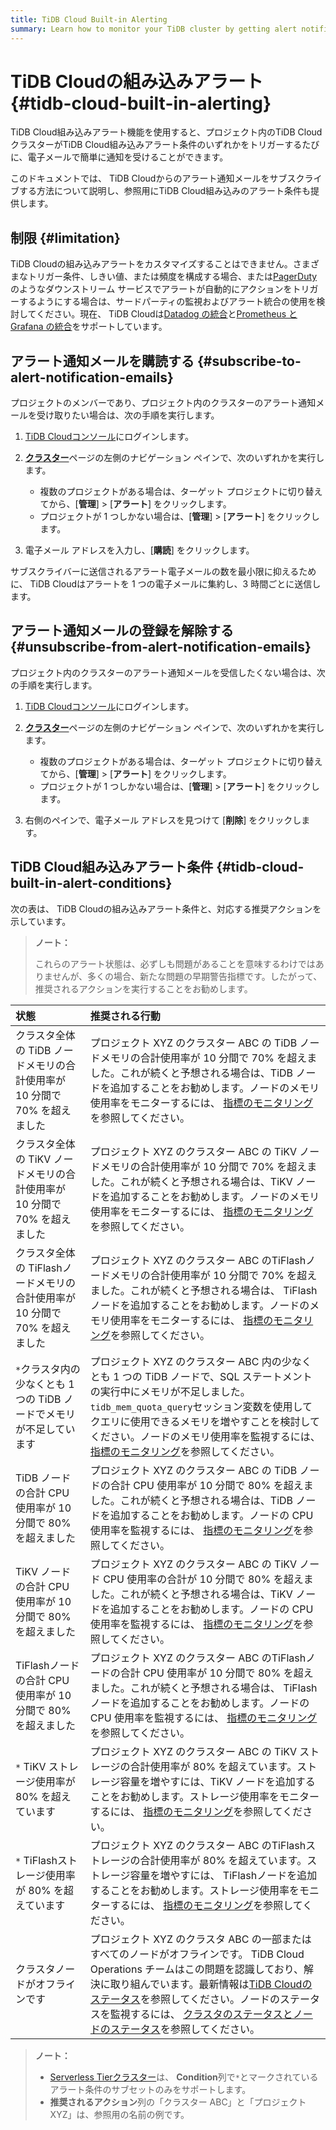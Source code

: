 ```yaml
---
title: TiDB Cloud Built-in Alerting
summary: Learn how to monitor your TiDB cluster by getting alert notification emails from TiDB Cloud.
---
```


# TiDB Cloudの組み込みアラート {#tidb-cloud-built-in-alerting}

TiDB Cloud組み込みアラート機能を使用すると、プロジェクト内のTiDB CloudクラスターがTiDB Cloud組み込みアラート条件のいずれかをトリガーするたびに、電子メールで簡単に通知を受けることができます。

このドキュメントでは、 TiDB Cloudからのアラート通知メールをサブスクライブする方法について説明し、参照用にTiDB Cloud組み込みのアラート条件も提供します。

## 制限 {#limitation}

TiDB Cloudの組み込みアラートをカスタマイズすることはできません。さまざまなトリガー条件、しきい値、または頻度を構成する場合、または[PagerDuty](https://www.pagerduty.com/docs/guides/datadog-integration-guide/)のようなダウンストリーム サービスでアラートが自動的にアクションをトリガーするようにする場合は、サードパーティの監視およびアラート統合の使用を検討してください。現在、 TiDB Cloudは[Datadog の統合](/tidb-cloud/monitor-datadog-integration.md)と[Prometheus と Grafana の統合](/tidb-cloud/monitor-prometheus-and-grafana-integration.md)をサポートしています。

## アラート通知メールを購読する {#subscribe-to-alert-notification-emails}

プロジェクトのメンバーであり、プロジェクト内のクラスターのアラート通知メールを受け取りたい場合は、次の手順を実行します。

1.  [TiDB Cloudコンソール](https://tidbcloud.com)にログインします。

2.  [**クラスター**](https://tidbcloud.com/console/clusters)ページの左側のナビゲーション ペインで、次のいずれかを実行します。

    -   複数のプロジェクトがある場合は、ターゲット プロジェクトに切り替えてから、[**管理**] &gt; [<strong>アラート</strong>] をクリックします。
    -   プロジェクトが 1 つしかない場合は、[**管理**] &gt; [<strong>アラート</strong>] をクリックします。

3.  電子メール アドレスを入力し、[**購読**] をクリックします。

サブスクライバーに送信されるアラート電子メールの数を最小限に抑えるために、 TiDB Cloudはアラートを 1 つの電子メールに集約し、3 時間ごとに送信します。

## アラート通知メールの登録を解除する {#unsubscribe-from-alert-notification-emails}

プロジェクト内のクラスターのアラート通知メールを受信したくない場合は、次の手順を実行します。

1.  [TiDB Cloudコンソール](https://tidbcloud.com)にログインします。

2.  [**クラスター**](https://tidbcloud.com/console/clusters)ページの左側のナビゲーション ペインで、次のいずれかを実行します。

    -   複数のプロジェクトがある場合は、ターゲット プロジェクトに切り替えてから、[**管理**] &gt; [<strong>アラート</strong>] をクリックします。
    -   プロジェクトが 1 つしかない場合は、[**管理**] &gt; [<strong>アラート</strong>] をクリックします。

3.  右側のペインで、電子メール アドレスを見つけて [**削除**] をクリックします。

## TiDB Cloud組み込みアラート条件 {#tidb-cloud-built-in-alert-conditions}

次の表は、 TiDB Cloudの組み込みアラート条件と、対応する推奨アクションを示しています。

> **ノート：**
>
> これらのアラート状態は、必ずしも問題があることを意味するわけではありませんが、多くの場合、新たな問題の早期警告指標です。したがって、推奨されるアクションを実行することをお勧めします。

| 状態                                             | 推奨される行動                                                                                                                                                                                                                                                                              |
| :--------------------------------------------- | :----------------------------------------------------------------------------------------------------------------------------------------------------------------------------------------------------------------------------------------------------------------------------------- |
| クラスタ全体の TiDB ノードメモリの合計使用率が 10 分間で 70% を超えました   | プロジェクト XYZ のクラスター ABC の TiDB ノードメモリの合計使用率が 10 分間で 70% を超えました。これが続くと予想される場合は、TiDB ノードを追加することをお勧めします。ノードのメモリ使用率をモニターするには、 [指標のモニタリング](/tidb-cloud/monitor-tidb-cluster.md#monitoring-metrics)を参照してください。                                                                                |
| クラスタ全体の TiKV ノードメモリの合計使用率が 10 分間で 70% を超えました   | プロジェクト XYZ のクラスター ABC の TiKV ノードメモリの合計使用率が 10 分間で 70% を超えました。これが続くと予想される場合は、TiKV ノードを追加することをお勧めします。ノードのメモリ使用率をモニターするには、 [指標のモニタリング](/tidb-cloud/monitor-tidb-cluster.md#monitoring-metrics)を参照してください。                                                                                |
| クラスタ全体の TiFlashノードメモリの合計使用率が 10 分間で 70% を超えました | プロジェクト XYZ のクラスター ABC のTiFlashノードメモリの合計使用率が 10 分間で 70% を超えました。これが続くと予想される場合は、 TiFlashノードを追加することをお勧めします。ノードのメモリ使用率をモニターするには、 [指標のモニタリング](/tidb-cloud/monitor-tidb-cluster.md#monitoring-metrics)を参照してください。                                                                            |
| `*`クラスタ内の少なくとも 1 つの TiDB ノードでメモリが不足しています       | プロジェクト XYZ のクラスター ABC 内の少なくとも 1 つの TiDB ノードで、SQL ステートメントの実行中にメモリが不足しました。 `tidb_mem_quota_query`セッション変数を使用してクエリに使用できるメモリを増やすことを検討してください。ノードのメモリ使用率を監視するには、 [指標のモニタリング](/tidb-cloud/monitor-tidb-cluster.md#monitoring-metrics)を参照してください。                                              |
| TiDB ノードの合計 CPU 使用率が 10 分間で 80% を超えました         | プロジェクト XYZ のクラスター ABC の TiDB ノードの合計 CPU 使用率が 10 分間で 80% を超えました。これが続くと予想される場合は、TiDB ノードを追加することをお勧めします。ノードの CPU 使用率を監視するには、 [指標のモニタリング](/tidb-cloud/monitor-tidb-cluster.md#monitoring-metrics)を参照してください。                                                                              |
| TiKV ノードの合計 CPU 使用率が 10 分間で 80% を超えました         | プロジェクト XYZ のクラスター ABC の TiKV ノード CPU 使用率の合計が 10 分間で 80% を超えました。これが続くと予想される場合は、TiKV ノードを追加することをお勧めします。ノードの CPU 使用率を監視するには、 [指標のモニタリング](/tidb-cloud/monitor-tidb-cluster.md#monitoring-metrics)を参照してください。                                                                              |
| TiFlashノードの合計 CPU 使用率が 10 分間で 80% を超えました       | プロジェクト XYZ のクラスター ABC のTiFlashノードの合計 CPU 使用率が 10 分間で 80% を超えました。これが続くと予想される場合は、 TiFlashノードを追加することをお勧めします。ノードの CPU 使用率を監視するには、 [指標のモニタリング](/tidb-cloud/monitor-tidb-cluster.md#monitoring-metrics)を参照してください。                                                                          |
| `*` TiKV ストレージ使用率が 80% を超えています                 | プロジェクト XYZ のクラスター ABC の TiKV ストレージの合計使用率が 80% を超えています。ストレージ容量を増やすには、TiKV ノードを追加することをお勧めします。ストレージ使用率をモニターするには、 [指標のモニタリング](/tidb-cloud/monitor-tidb-cluster.md#monitoring-metrics)を参照してください。                                                                                          |
| `*` TiFlashストレージ使用率が 80% を超えています               | プロジェクト XYZ のクラスター ABC のTiFlashストレージの合計使用率が 80% を超えています。ストレージ容量を増やすには、 TiFlashノードを追加することをお勧めします。ストレージ使用率をモニターするには、 [指標のモニタリング](/tidb-cloud/monitor-tidb-cluster.md#monitoring-metrics)を参照してください。                                                                                      |
| クラスタノードがオフラインです                                | プロジェクト XYZ のクラスタ ABC の一部またはすべてのノードがオフラインです。 TiDB Cloud Operations チームはこの問題を認識しており、解決に取り組んでいます。最新情報は[TiDB Cloudのステータス](https://status.tidbcloud.com/)を参照してください。ノードのステータスを監視するには、 [クラスタのステータスとノードのステータス](/tidb-cloud/monitor-tidb-cluster.md#cluster-status-and-node-status)を参照してください。 |

> **ノート：**
>
> -   [Serverless Tierクラスター](/tidb-cloud/select-cluster-tier.md#serverless-tier-beta)は、 **Condition**列で`*`とマークされているアラート条件のサブセットのみをサポートします。
> -   **推奨されるアクション**列の「クラスター ABC」と「プロジェクト XYZ」は、参照用の名前の例です。

